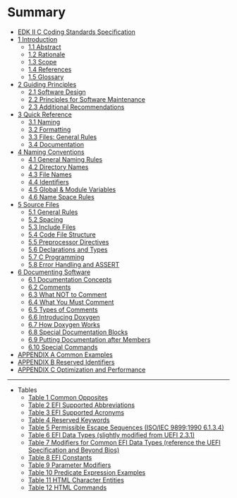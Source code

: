 <!--- @file
  Summary

  Copyright (c) 2006-2022, Intel Corporation. All rights reserved.<BR>
  Copyright (C) 2022 Advanced Micro Devices, Inc. All rights reserved.<BR>

  Redistribution and use in source (original document form) and 'compiled'
  forms (converted to PDF, epub, HTML and other formats) with or without
  modification, are permitted provided that the following conditions are met:

  1) Redistributions of source code (original document form) must retain the
     above copyright notice, this list of conditions and the following
     disclaimer as the first lines of this file unmodified.

  2) Redistributions in compiled form (transformed to other DTDs, converted to
     PDF, epub, HTML and other formats) must reproduce the above copyright
     notice, this list of conditions and the following disclaimer in the
     documentation and/or other materials provided with the distribution.

  THIS DOCUMENTATION IS PROVIDED BY TIANOCORE PROJECT "AS IS" AND ANY EXPRESS OR
  IMPLIED WARRANTIES, INCLUDING, BUT NOT LIMITED TO, THE IMPLIED WARRANTIES OF
  MERCHANTABILITY AND FITNESS FOR A PARTICULAR PURPOSE ARE DISCLAIMED. IN NO
  EVENT SHALL TIANOCORE PROJECT  BE LIABLE FOR ANY DIRECT, INDIRECT, INCIDENTAL,
  SPECIAL, EXEMPLARY, OR CONSEQUENTIAL DAMAGES (INCLUDING, BUT NOT LIMITED TO,
  PROCUREMENT OF SUBSTITUTE GOODS OR SERVICES; LOSS OF USE, DATA, OR PROFITS;
  OR BUSINESS INTERRUPTION) HOWEVER CAUSED AND ON ANY THEORY OF LIABILITY,
  WHETHER IN CONTRACT, STRICT LIABILITY, OR TORT (INCLUDING NEGLIGENCE OR
  OTHERWISE) ARISING IN ANY WAY OUT OF THE USE OF THIS DOCUMENTATION, EVEN IF
  ADVISED OF THE POSSIBILITY OF SUCH DAMAGE.

-->

# Summary

* [EDK II C Coding Standards Specification](README.md#edk-ii-c-coding-standards-specification)
* [1 Introduction](1_introduction.md#1-introduction)
  * [1.1 Abstract](1_introduction.md#11-abstract)
  * [1.2 Rationale](1_introduction.md#12-rationale)
  * [1.3 Scope](1_introduction.md#13-scope)
  * [1.4 References](1_introduction.md#14-references)
  * [1.5 Glossary](1_introduction.md#15-glossary)
* [2 Guiding Principles](2_guiding_principles.md#2-guiding-principles)
  * [2.1 Software Design](2_guiding_principles.md#21-software-design)
  * [2.2 Principles for Software Maintenance](2_guiding_principles.md#22-principles-for-software-maintenance)
  * [2.3 Additional Recommendations](2_guiding_principles.md#23-additional-recommendations)
* [3 Quick Reference](3_quick_reference.md#3-quick-reference)
  * [3.1 Naming](3_quick_reference.md#31-naming)
  * [3.2 Formatting](3_quick_reference.md#32-formatting)
  * [3.3 Files: General Rules](3_quick_reference.md#33-files-general-rules)
  * [3.4 Documentation](3_quick_reference.md#34-documentation)
* [4 Naming Conventions](4_naming_conventions/README.md#4-naming-conventions)
  * [4.1 General Naming Rules](4_naming_conventions/README.md#41-general-naming-rules)
  * [4.2 Directory Names](4_naming_conventions/42_file_names.md#42-directory-names)  
  * [4.3 File Names](4_naming_conventions/43_file_names.md#43-file-names)
  * [4.4 Identifiers](4_naming_conventions/44_identifiers.md#44-identifiers)
  * [4.5 Global & Module Variables](4_naming_conventions/45_global_&_module_variables.md#45-global--module-variables)
  * [4.6 Name Space Rules](4_naming_conventions/46_name_space_rules.md#46-name-space-rules)
* [5 Source Files](5_source_files/README.md#5-source-files)
  * [5.1 General Rules](5_source_files/README.md#51-general-rules)
  * [5.2 Spacing](5_source_files/52_spacing.md#52-spacing)
  * [5.3 Include Files](5_source_files/53_include_files.md#53-include-files)
  * [5.4 Code File Structure](5_source_files/54_code_file_structure.md#54-code-file-structure)
  * [5.5 Preprocessor Directives](5_source_files/55_preprocessor_directives.md#55-preprocessor-directives)
  * [5.6 Declarations and Types](5_source_files/56_declarations_and_types.md#56-declarations-and-types)
  * [5.7 C Programming](5_source_files/57_c_programming.md#57-c-programming)
  * [5.8 Error Handling and ASSERT](5_source_files/58_error_handling_and_assert.md#58-error-handling-and-assert)
* [6 Documenting Software](6_documenting_software/README.md#6-documenting-software)
  * [6.1 Documentation Concepts](6_documenting_software/README.md#61-documentation-concepts)
  * [6.2 Comments](6_documenting_software/62_comments.md#62-comments)
  * [6.3 What NOT to Comment](6_documenting_software/63_what_not_to_comment.md#63-what-not-to-comment)
  * [6.4 What You Must Comment](6_documenting_software/64_what_you_must_comment.md#64-what-you-must-comment)
  * [6.5 Types of Comments](6_documenting_software/65_types_of_comments.md#65-types-of-comments)
  * [6.6 Introducing Doxygen](6_documenting_software/66_introducing_doxygen.md#66-introducing-doxygen)
  * [6.7 How Doxygen Works](6_documenting_software/67_how_doxygen_works.md#67-how-doxygen-works)
  * [6.8 Special Documentation Blocks](6_documenting_software/68_special_documentation_blocks.md#68-special-documentation-blocks)
  * [6.9 Putting Documentation after Members](6_documenting_software/69_putting_documentation_after_members.md#69-putting-documentation-after-members)
  * [6.10 Special Commands](6_documenting_software/610_special_commands.md#610-special-commands)
* [APPENDIX A Common Examples](appendix_a_common_examples.md#appendix-a-common-examples)
* [APPENDIX B Reserved Identifiers](appendix_b_reserved_identifiers.md#appendix-b-reserved-identifiers)
* [APPENDIX C Optimization and Performance](appendix_c_optimization_and_performance.md#appendix-c-optimization-and-performance)
---
* Tables
  * [Table 1 Common Opposites](4_naming_conventions/README.md#table-1-common-opposites)
  * [Table 2 EFI Supported Abbreviations](4_naming_conventions/README.md#table-2-efi-supported-abbreviations)
  * [Table 3 EFI Supported Acronyms](4_naming_conventions/README.md#table-3-efi-supported-acronyms)
  * [Table 4 Reserved Keywords](4_naming_conventions/43_identifiers.md#table-4-reserved-keywords)
  * [Table 5 Permissible Escape Sequences (ISO/IEC 9899:1990 6.1.3.4)](5_source_files/README.md#table-5-permissible-escape-sequences-isoiec-98991990-6134)
  * [Table 6 EFI Data Types (slightly modified from UEFI 2.3.1)](5_source_files/56_declarations_and_types.md#table-6-efi-data-types-slightly-modified-from-uefi-231)
  * [Table 7 Modifiers for Common EFI Data Types (reference the UEFI Specification and Beyond Bios)](5_source_files/56_declarations_and_types.md#table-7-modifiers-for-common-efi-data-types-reference-the-uefi-specification-and-beyond-bios)
  * [Table 8 EFI Constants](5_source_files/56_declarations_and_types.md#table-8-efi-constants)
  * [Table 9 Parameter Modifiers](5_source_files/57_c_programming.md#table-9-parameter-modifiers)
  * [Table 10 Predicate Expression Examples](5_source_files/57_c_programming.md#table-10-predicate-expression-examples)
  * [Table 11 HTML Character Entities](6_documenting_software/610_special_commands.md#table-11-html-character-entities)
  * [Table 12 HTML Commands](6_documenting_software/610_special_commands.md#table-12-html-commands)

